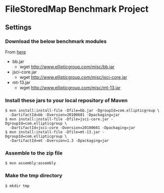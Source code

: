 # FileStoredMap Benchmark Project

## Settings
### Download the below benchmark modules
From [here](http://www.ellipticgroup.com/html/benchmarkingArticle.html)
* bb.jar
    * wget http://www.ellipticgroup.com/misc/bb.jar
* jsci-core.jar
    * wget http://www.ellipticgroup.com/misc/jsci-core.jar
* mt-13.jar
    * wget http://www.ellipticgroup.com/misc/mt-13.jar

### Install these jars to your local repository of Maven
    $ mvn install:install-file -Dfile=bb.jar -DgroupId=com.ellipticgroup \
      -DartifactId=bb -Dversion=20100601 -Dpackaging=jar
    $ mvn install:install-file -Dfile=jsci-core.jar -DgroupId=com.ellipticgroup \
      -DartifactId=jsci-core -Dversion=20100601 -Dpackaging=jar
    $ mvn install:install-file -Dfile=mt-13.jar -DgroupId=com.ellipticgroup \
      -DartifactId=mt -Dversion=1.3 -Dpackaging=jar

### Assemble to the zip file
    $ mvn assembly:assembly

### Make the tmp directory
    $ mkdir tmp   
   